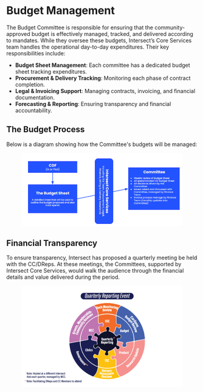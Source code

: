 # Budget Management

The Budget Committee is responsible for ensuring that the community-approved budget is effectively managed, tracked, and delivered according to mandates. While they oversee these budgets, Intersect’s Core Services team handles the operational day-to-day expenditures. Their key responsibilities include:

* **Budget Sheet Management**: Each committee has a dedicated budget sheet tracking expenditures.
* **Procurement & Delivery Tracking**: Monitoring each phase of contract completion.
* **Legal & Invoicing Support**: Managing contracts, invoicing, and financial documentation.
* **Forecasting & Reporting**: Ensuring transparency and financial accountability.

## The Budget Process <a href="#the-budget-process" id="the-budget-process"></a>

Below is a diagram showing how the Committee's budgets will be managed:

<figure><img src="../../.gitbook/assets/image (3).png" alt=""><figcaption></figcaption></figure>

## Financial Transparency <a href="#financial-transparency" id="financial-transparency"></a>

To ensure transparency, Intersect has proposed a quarterly meeting be held with the CC/DReps. At these meetings, the Committees, supported by Intersect Core Services, would walk the audience through the financial details and value delivered during the period.

<figure><img src="../../.gitbook/assets/image (4).png" alt=""><figcaption></figcaption></figure>
